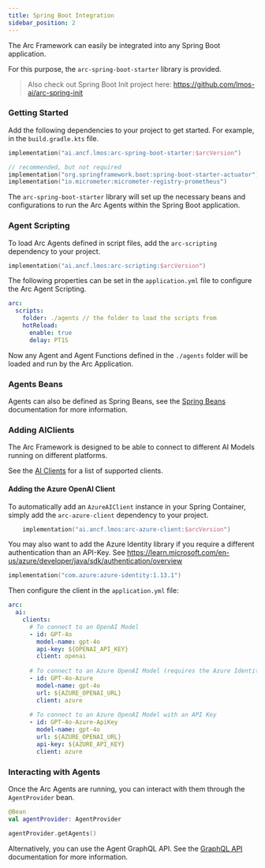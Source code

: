 ```yaml
---
title: Spring Boot Integration
sidebar_position: 2
---
```


The Arc Framework can easily be integrated into any Spring Boot application.

For this purpose, the `arc-spring-boot-starter` library is provided.

>
> Also check out Spring Boot Init project here: https://github.com/lmos-ai/arc-spring-init 
> 

### Getting Started

Add the following dependencies to your project to get started.
For example, in the `build.gradle.kts` file.

```kts
implementation("ai.ancf.lmos:arc-spring-boot-starter:$arcVersion")

// recommended, but not required
implementation("org.springframework.boot:spring-boot-starter-actuator")
implementation("io.micrometer:micrometer-registry-prometheus")
```

The `arc-spring-boot-starter` library will set up the necessary beans and configurations
to run the Arc Agents within the Spring Boot application. 


### Agent Scripting

To load Arc Agents defined in script files, add the `arc-scripting` dependency to your project.

```kts
implementation("ai.ancf.lmos:arc-scripting:$arcVersion")
```

The following properties can be set in the `application.yml` file
to configure the Arc Agent Scripting.

```yaml
arc:
  scripts:
    folder: ./agents // the folder to load the scripts from
    hotReload:
      enable: true
      delay: PT1S 
```

Now any Agent and Agent Functions defined in the `./agents` folder will be loaded and run by the Arc Application.


### Agents Beans

Agents can also be defined as Spring Beans, see the [Spring Beans](/docs/spring/agent-beans) documentation for more information.


### Adding AIClients

The Arc Framework is designed to be able to connect to different AI Models running on different platforms.

See the [AI Clients](/docs/clients) for a list of supported clients.

#### Adding the Azure OpenAI Client

To automatically add an `AzureAIClient` instance in your Spring Container, 
simply add the `arc-azure-client` dependency to your project.

```kts
    implementation("ai.ancf.lmos:arc-azure-client:$arcVersion")
```

You may also want to add the Azure Identity library if you require a different authentication than an API-Key.
See https://learn.microsoft.com/en-us/azure/developer/java/sdk/authentication/overview

```kts
implementation("com.azure:azure-identity:1.13.1")
```

Then configure the client in the `application.yml` file:

```yaml
arc:
  ai:
    clients:
      # To connect to an OpenAI Model
      - id: GPT-4o
        model-name: gpt-4o
        api-key: ${OPENAI_API_KEY}
        client: openai
        
      # To connect to an Azure OpenAI Model (requires the Azure Identity library and "az login" to be setup)
      - id: GPT-4o-Azure
        model-name: gpt-4o
        url: ${AZURE_OPENAI_URL}
        client: azure      
        
      # To connect to an Azure OpenAI Model with an API Key
      - id: GPT-4o-Azure-ApiKey
        model-name: gpt-4o
        url: ${AZURE_OPENAI_URL}
        api-key: ${AZURE_API_KEY}
        client: azure
```


### Interacting with Agents

Once the Arc Agents are running, you can interact with them through the `AgentProvider` bean.

```kotlin
@Bean
val agentProvider: AgentProvider

agentProvider.getAgents()
```

Alternatively, you can use the Agent GraphQL API. See the [GraphQL API](/docs/spring/graphql) documentation for more information.
